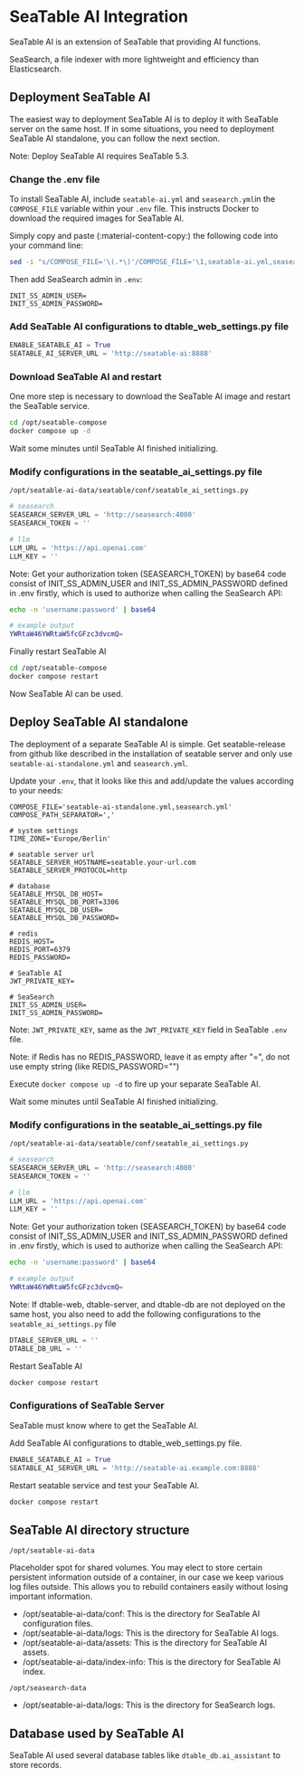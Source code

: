 # SeaTable AI Integration

SeaTable AI is an extension of SeaTable that providing AI functions.

SeaSearch, a file indexer with more lightweight and efficiency than Elasticsearch.

## Deployment SeaTable AI

The easiest way to deployment SeaTable AI is to deploy it with SeaTable server on the same host. If in some situations, you need to deployment SeaTable AI standalone, you can follow the next section.

Note: Deploy SeaTable AI requires SeaTable 5.3.

### Change the .env file

To install SeaTable AI, include `seatable-ai.yml` and `seasearch.yml`in the `COMPOSE_FILE` variable within your `.env` file. This instructs Docker to download the required images for SeaTable AI.

Simply copy and paste (:material-content-copy:) the following code into your command line:

```bash
sed -i "s/COMPOSE_FILE='\(.*\)'/COMPOSE_FILE='\1,seatable-ai.yml,seasearch.yml'/" /opt/seatable-compose/.env
```

Then add SeaSearch admin in `.env`:

```env
INIT_SS_ADMIN_USER=
INIT_SS_ADMIN_PASSWORD=
```

### Add SeaTable AI configurations to dtable_web_settings.py file

```py
ENABLE_SEATABLE_AI = True
SEATABLE_AI_SERVER_URL = 'http://seatable-ai:8888'
```

### Download SeaTable AI and restart

One more step is necessary to download the SeaTable AI image and restart the SeaTable service.

```bash
cd /opt/seatable-compose
docker compose up -d
```

Wait some minutes until SeaTable AI finished initializing.

### Modify configurations in the seatable_ai_settings.py file

`/opt/seatable-ai-data/seatable/conf/seatable_ai_settings.py`

```py
# seasearch
SEASEARCH_SERVER_URL = 'http://seasearch:4080'
SEASEARCH_TOKEN = ''

# llm
LLM_URL = 'https://api.openai.com'
LLM_KEY = ''
```

Note: Get your authorization token (SEASEARCH_TOKEN) by base64 code consist of INIT_SS_ADMIN_USER and INIT_SS_ADMIN_PASSWORD defined in .env firstly, which is used to authorize when calling the SeaSearch API:

```bash
echo -n 'username:password' | base64

# example output
YWRtaW46YWRtaW5fcGFzc3dvcmQ=
```

Finally restart SeaTable AI

```bash
cd /opt/seatable-compose
docker compose restart
```

Now SeaTable AI can be used.

## Deploy SeaTable AI standalone

The deployment of a separate SeaTable AI is simple. Get seatable-release from github like described in the installation of seatable server and only use `seatable-ai-standalone.yml` and `seasearch.yml`.

Update your `.env`, that it looks like this and add/update the values according to your needs:

```env
COMPOSE_FILE='seatable-ai-standalone.yml,seasearch.yml'
COMPOSE_PATH_SEPARATOR=','

# system settings
TIME_ZONE='Europe/Berlin'

# seatable server url
SEATABLE_SERVER_HOSTNAME=seatable.your-url.com
SEATABLE_SERVER_PROTOCOL=http

# database
SEATABLE_MYSQL_DB_HOST=
SEATABLE_MYSQL_DB_PORT=3306
SEATABLE_MYSQL_DB_USER=
SEATABLE_MYSQL_DB_PASSWORD=

# redis
REDIS_HOST=
REDIS_PORT=6379
REDIS_PASSWORD=

# SeaTable AI
JWT_PRIVATE_KEY=

# SeaSearch
INIT_SS_ADMIN_USER=
INIT_SS_ADMIN_PASSWORD=
```

Note: `JWT_PRIVATE_KEY`, same as the `JWT_PRIVATE_KEY` field in SeaTable `.env` file.

Note: if Redis has no REDIS_PASSWORD, leave it as empty after "=", do not use empty string (like REDIS_PASSWORD="")

Execute `docker compose up -d` to fire up your separate SeaTable AI.

Wait some minutes until SeaTable AI finished initializing.

### Modify configurations in the seatable_ai_settings.py file

`/opt/seatable-ai-data/seatable/conf/seatable_ai_settings.py`

```py
# seasearch
SEASEARCH_SERVER_URL = 'http://seasearch:4080'
SEASEARCH_TOKEN = ''

# llm
LLM_URL = 'https://api.openai.com'
LLM_KEY = ''
```

Note: Get your authorization token (SEASEARCH_TOKEN) by base64 code consist of INIT_SS_ADMIN_USER and INIT_SS_ADMIN_PASSWORD defined in .env firstly, which is used to authorize when calling the SeaSearch API:

```bash
echo -n 'username:password' | base64

# example output
YWRtaW46YWRtaW5fcGFzc3dvcmQ=
```

Note: If dtable-web, dtable-server, and dtable-db are not deployed on the same host, you also need to add the following configurations to the `seatable_ai_settings.py` file

```py
DTABLE_SERVER_URL = ''
DTABLE_DB_URL = ''
```

Restart SeaTable AI

```bash
docker compose restart
```

### Configurations of SeaTable Server

SeaTable must know where to get the SeaTable AI.

Add SeaTable AI configurations to dtable_web_settings.py file.

```py
ENABLE_SEATABLE_AI = True
SEATABLE_AI_SERVER_URL = 'http://seatable-ai.example.com:8888'
```

Restart seatable service and test your SeaTable AI.

```bash
docker compose restart
```

## SeaTable AI directory structure

`/opt/seatable-ai-data`

Placeholder spot for shared volumes. You may elect to store certain persistent information outside of a container, in our case we keep various log files outside. This allows you to rebuild containers easily without losing important information.

* /opt/seatable-ai-data/conf: This is the directory for SeaTable AI configuration files.
* /opt/seatable-ai-data/logs: This is the directory for SeaTable AI logs.
* /opt/seatable-ai-data/assets: This is the directory for SeaTable AI assets.
* /opt/seatable-ai-data/index-info: This is the directory for SeaTable AI index.

`/opt/seasearch-data`

* /opt/seatable-ai-data/logs: This is the directory for SeaSearch logs.

## Database used by SeaTable AI

SeaTable AI used several database tables like `dtable_db.ai_assistant` to store records.
